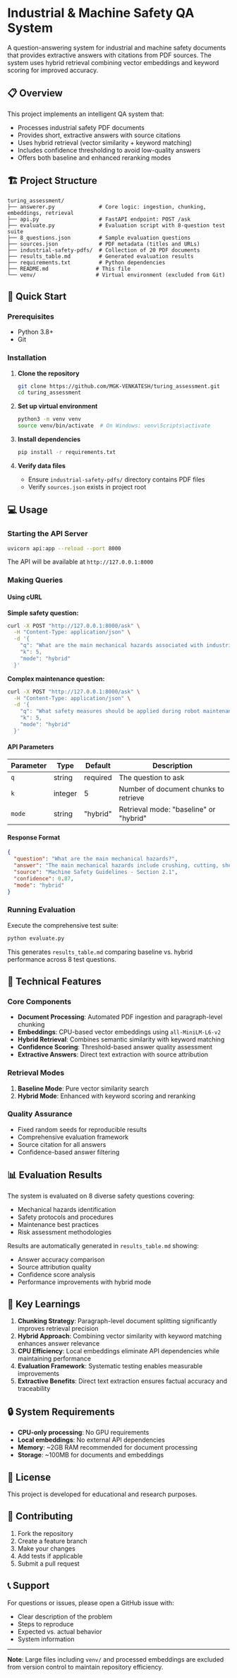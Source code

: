 # Industrial & Machine Safety QA System

A question-answering system for industrial and machine safety documents that provides extractive answers with citations from PDF sources. The system uses hybrid retrieval combining vector embeddings and keyword scoring for improved accuracy.

## 📋 Overview

This project implements an intelligent QA system that:
- Processes industrial safety PDF documents
- Provides short, extractive answers with source citations
- Uses hybrid retrieval (vector similarity + keyword matching)
- Includes confidence thresholding to avoid low-quality answers
- Offers both baseline and enhanced reranking modes

## 🏗️ Project Structure

```
turing_assessment/
├── answerer.py              # Core logic: ingestion, chunking, embeddings, retrieval
├── api.py                   # FastAPI endpoint: POST /ask
├── evaluate.py              # Evaluation script with 8-question test suite
├── 8_questions.json         # Sample evaluation questions
├── sources.json             # PDF metadata (titles and URLs)
├── industrial-safety-pdfs/  # Collection of 20 PDF documents
├── results_table.md         # Generated evaluation results
├── requirements.txt         # Python dependencies
├── README.md               # This file
└── venv/                   # Virtual environment (excluded from Git)
```

## 🚀 Quick Start

### Prerequisites
- Python 3.8+
- Git

### Installation

1. **Clone the repository**
   ```bash
   git clone https://github.com/MGK-VENKATESH/turing_assessment.git
   cd turing_assessment
   ```

2. **Set up virtual environment**
   ```bash
   python3 -m venv venv
   source venv/bin/activate  # On Windows: venv\Scripts\activate
   ```

3. **Install dependencies**
   ```bash
   pip install -r requirements.txt
   ```

4. **Verify data files**
   - Ensure `industrial-safety-pdfs/` directory contains PDF files
   - Verify `sources.json` exists in project root

## 💻 Usage

### Starting the API Server

```bash
uvicorn api:app --reload --port 8000
```

The API will be available at `http://127.0.0.1:8000`

### Making Queries

#### Using cURL

**Simple safety question:**
```bash
curl -X POST "http://127.0.0.1:8000/ask" \
  -H "Content-Type: application/json" \
  -d '{
    "q": "What are the main mechanical hazards associated with industrial machinery?",
    "k": 5,
    "mode": "hybrid"
  }'
```

**Complex maintenance question:**
```bash
curl -X POST "http://127.0.0.1:8000/ask" \
  -H "Content-Type: application/json" \
  -d '{
    "q": "What safety measures should be applied during robot maintenance?",
    "k": 5,
    "mode": "hybrid"
  }'
```

#### API Parameters

| Parameter | Type | Default | Description |
|-----------|------|---------|-------------|
| `q` | string | required | The question to ask |
| `k` | integer | 5 | Number of document chunks to retrieve |
| `mode` | string | "hybrid" | Retrieval mode: "baseline" or "hybrid" |

#### Response Format

```json
{
  "question": "What are the main mechanical hazards?",
  "answer": "The main mechanical hazards include crushing, cutting, shearing...",
  "source": "Machine Safety Guidelines - Section 2.1",
  "confidence": 0.87,
  "mode": "hybrid"
}
```

### Running Evaluation

Execute the comprehensive test suite:

```bash
python evaluate.py
```

This generates `results_table.md` comparing baseline vs. hybrid performance across 8 test questions.

## 🔧 Technical Features

### Core Components

- **Document Processing**: Automated PDF ingestion and paragraph-level chunking
- **Embeddings**: CPU-based vector embeddings using `all-MiniLM-L6-v2`
- **Hybrid Retrieval**: Combines semantic similarity with keyword matching
- **Confidence Scoring**: Threshold-based answer quality assessment
- **Extractive Answers**: Direct text extraction with source attribution

### Retrieval Modes

1. **Baseline Mode**: Pure vector similarity search
2. **Hybrid Mode**: Enhanced with keyword scoring and reranking

### Quality Assurance

- Fixed random seeds for reproducible results
- Comprehensive evaluation framework
- Source citation for all answers
- Confidence-based answer filtering

## 📊 Evaluation Results

The system is evaluated on 8 diverse safety questions covering:
- Mechanical hazards identification
- Safety protocols and procedures
- Maintenance best practices
- Risk assessment methodologies

Results are automatically generated in `results_table.md` showing:
- Answer accuracy comparison
- Source attribution quality
- Confidence score analysis
- Performance improvements with hybrid mode

## 🎯 Key Learnings

1. **Chunking Strategy**: Paragraph-level document splitting significantly improves retrieval precision
2. **Hybrid Approach**: Combining vector similarity with keyword matching enhances answer relevance
3. **CPU Efficiency**: Local embeddings eliminate API dependencies while maintaining performance
4. **Evaluation Framework**: Systematic testing enables measurable improvements
5. **Extractive Benefits**: Direct text extraction ensures factual accuracy and traceability

## 🔒 System Requirements

- **CPU-only processing**: No GPU requirements
- **Local embeddings**: No external API dependencies
- **Memory**: ~2GB RAM recommended for document processing
- **Storage**: ~100MB for documents and embeddings

## 📝 License

This project is developed for educational and research purposes.

## 🤝 Contributing

1. Fork the repository
2. Create a feature branch
3. Make your changes
4. Add tests if applicable
5. Submit a pull request

## 📞 Support

For questions or issues, please open a GitHub issue with:
- Clear description of the problem
- Steps to reproduce
- Expected vs. actual behavior
- System information

---

**Note**: Large files including `venv/` and processed embeddings are excluded from version control to maintain repository efficiency.
